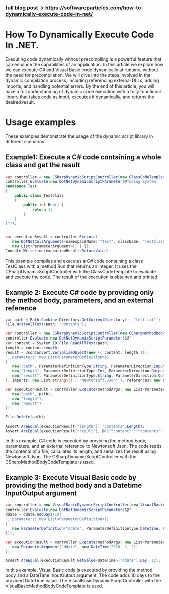 ### full blog post -> https://softwareparticles.com/how-to-dynamically-execute-code-in-net/

# How To Dynamically Execute Code In .NET.

Executing code dynamically without precompiling is a powerful feature that can enhance the capabilities of an application. In this article we explore how we can execute C# and Visual Basic code dynamically at runtime, without the need for precompilation. We will dive into the steps involved in the dynamic compilation process, including referencing external DLLs, adding imports, and handling potential errors. By the end of this article, you will have a full understanding of dynamic code execution with a fully functional library that takes code as input, executes it dynamically, and returns the desired result.

# Usage examples
These examples demonstrate the usage of the dynamic script library in different scenarios.

## Example1: Execute a C# code containing a whole class and get the result

```csharp
var controller = new CSharpDynamicScriptController(new ClassCodeTemplate());
controller.Evaluate(new DotNetDynamicScriptParameter(@"using System;
namespace Test
{
    public class TestClass
    {
        public int Run() {
            return 1;
        } 
    }
}"));


var executionResult = controller.Execute(
   new DotNetCallArguments(namespaceName: "Test", className: "TestClass", methodName: "Run"),
   new List<ParameterArgument>() { });
Console.WriteLine(executionResult.ReturnValue);
```

This example compiles and executes a C# code containing a class TestClass with a method Run that returns an integer. It uses the CSharpDynamicScriptController with the ClassCodeTemplate to evaluate and execute the code. The result of the execution is obtained and printed.

## Example 2: Execute C# code by providing only the method body, parameters, and an external reference

```csharp
var path = Path.Combine(Directory.GetCurrentDirectory(), "test.txt");
File.WriteAllText(path, "contents");

var controller = new CSharpDynamicScriptController(new CSharpMethodBodyCodeTemplate());
controller.Evaluate(new DotNetDynamicScriptParameter($@"
var content = System.IO.File.ReadAllText(path);
length = content.Length;
result = JsonConvert.SerializeObject(new {{ content, length }});
", parameters: new List<ParameterDefinition>()
{
   new("path", ParameterDefinitionType.String, ParameterDirection.Input),
   new("length", ParameterDefinitionType.Int, ParameterDirection.Output),
   new("result", ParameterDefinitionType.String, ParameterDirection.Output)
}, imports: new List<string>() { "Newtonsoft.Json" }, references: new List<string>() { NewtonsoftLocation }));

var executionResult = controller.Execute(methodArgs: new List<ParameterArgument>() {
   new("path", path),
   new("length"),
   new("result")
});

File.Delete(path);

Assert.AreEqual(executionResult["length"], "contents".Length);
Assert.AreEqual(executionResult["result"], @"{""content"":""contents"",""length"":8}");
```

In this example, C# code is executed by providing the method body, parameters, and an external reference to Newtonsoft.Json. The code reads the contents of a file, calculates its length, and serializes the result using Newtonsoft.Json. The CSharpDynamicScriptController with the CSharpMethodBodyCodeTemplate is used.

## Example 3: Execute Visual Basic code by providing the method body and a Datetime InputOutput argument

```csharp
var controller = new VisualBasicDynamicScriptController(new VisualBasicMethodBodyCodeTemplate());
controller.Evaluate(new DotNetDynamicScriptParameter($@"
ddate = ddate.AddDays(10)
", parameters: new List<ParameterDefinition>()
{
   new ParameterDefinition("ddate", ParameterDefinitionType.Datetime, ParameterDirection.InputOutput)
}));

var executionResult = controller.Execute(methodArgs: new List<ParameterArgument>() {
   new ParameterArgument("ddate", new DateTime(2020, 2, 2))
});

Assert.AreEqual(executionResult.GetValue<DateTime>("ddate").Day, 12);
```

In this example, Visual Basic code is executed by providing the method body and a DateTime InputOutput argument. The code adds 10 days to the provided DateTime value. The VisualBasicDynamicScriptController with the VisualBasicMethodBodyCodeTemplate is used.
